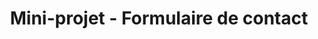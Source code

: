 ---
layout : part
title : Mini-projet - Formulaire de contact
slug : 
description : ""
image : 
in_book: false

order : 24
---